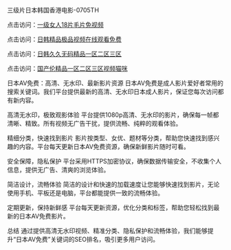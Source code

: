 三级片日本韩国香港电影-0705TH

点击访问：<a href="https://rtj-3zo.pages.dev/">一级女人18片毛片免视频</a>

点击访问：<a href="https://tfda.pages.dev/">日韩精品极品视频在线观看免费</a>

点击访问：<a href="https://bered.pages.dev/">日韩久久无码精品一区二区三区</a>

点击访问：<a href="https://bsdf-5f5.pages.dev/">国产伦精品一区二区三区视频猫咪</a>



日本AV免费：高清、无水印、最新影片资源
日本AV免费是成人影片爱好者常用的搜索关键词。我们平台提供最新的高清、无水印日本成人影片，保证您每次访问都有新内容。

高清无水印，极致观影体验
平台提供1080p高清、无水印的影片，确保每一帧都清晰、精致。所有视频无广告干扰，提供流畅、纯粹的观看体验。

精细分类，快速找到影片
影片按类型、女优、题材等分类，帮助您快速找到感兴趣的内容。平台每天更新日本AV免费资源，确保新鲜影片随时可看。

安全保障，隐私保护
平台采用HTTPS加密协议，确保数据传输安全，不收集个人信息，提供无广告、清爽的浏览体验。

简洁设计，流畅体验
简洁的设计和快速的加载速度让您能够快速找到影片，无论使用手机、平板还是电脑，平台都能提供一致的流畅体验。

定期更新，保持新鲜感
平台每天更新资源，优化分类和标签，帮助您轻松找到最新的日本AV免费影片。

总结
通过提供高清无水印视频、精准分类、隐私保护和流畅体验，我们能够提升“日本AV免费”关键词的SEO排名，吸引更多用户访问。








<span style="display:none;">[Canonical link]( https://github.com/fb45154/469165 ）</span>
